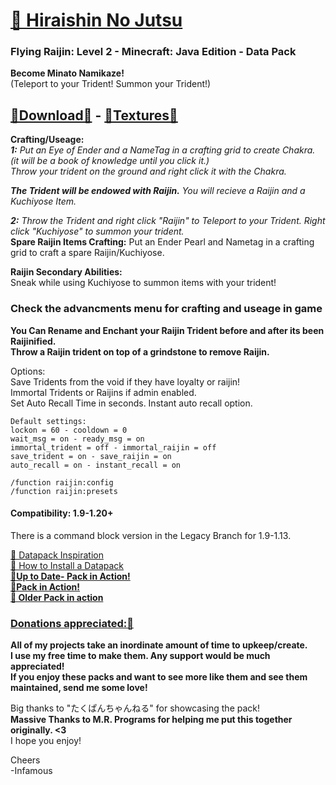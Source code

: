# [🎥 Hiraishin No Jutsu](https://youtu.be/sQXLHzxXQDE)  
### Flying Raijin: Level 2 - Minecraft: Java Edition - Data Pack  

**Become Minato Namikaze!**   
(Teleport to your Trident!  Summon your Trident!)  

## [🔗Download🔗](https://github.com/InfamousMusicify/Flying-Raijin/blob/master/Downloads.md) - [🔗Textures🔗](https://github.com/InfamousMusicify/InHaus-Textures/blob/master/Downloads.md)      

**Crafting/Useage:**   
_**1:** Put an Eye of Ender and a NameTag in a crafting grid to create Chakra. (it will be a book of knowledge until you click it.)  
Throw your trident on the ground and right click it with the Chakra._   

*__The Trident will be endowed with Raijin.__   You will recieve a Raijin and a Kuchiyose Item.*  

_**2:** Throw the Trident and right click "Raijin" to Teleport to your Trident.   Right click "Kuchiyose" to summon your trident._    
**Spare Raijin Items Crafting:** Put an Ender Pearl and Nametag in a crafting grid to craft a spare Raijin/Kuchiyose.    

**Raijin Secondary Abilities:**  
Sneak while using Kuchiyose to summon items with your trident!    

### Check the advancments menu for crafting and useage in game  
__You Can Rename and Enchant your Raijin Trident before and after its been Raijinified.__   
__Throw a Raijin trident on top of a grindstone to remove Raijin.__   

Options:    
Save Tridents from the void if they have loyalty or raijin!  
Immortal Tridents or Raijins if admin enabled.  
Set Auto Recall Time in seconds.  Instant auto recall option.  

  
~~~
Default settings:
lockon = 60 - cooldown = 0
wait_msg = on - ready_msg = on
immortal_trident = off - immortal_raijin = off
save_trident = on - save_raijin = on
auto_recall = on - instant_recall = on
~~~
~~~
/function raijin:config
/function raijin:presets
~~~
#### Compatibility: 1.9-1.20+  

There is a command block version in the Legacy Branch for 1.9-1.13.

[🔗 Datapack Inspiration](https://youtu.be/Fd_vSRkGlv8)  
[🔗 How to Install a Datapack](https://www.planetminecraft.com/blog/how-to-download-and-install-minecraft-data-packs/)  
**[🔗Up to Date- Pack in Action!](https://youtu.be/U7rVIvqq9fs)  
[🔗Pack in Action!](https://youtu.be/sQXLHzxXQDE)  
[🔗 Older Pack in action](https://youtu.be/dOuJNRJvqmY)**  

### [Donations appreciated:🔗](https://www.patreon.com/InfamousMusicify)   
__All of my projects take an inordinate amount of time to upkeep/create.  
I use my free time to make them. Any support would be much appreciated!  
If you enjoy these packs and want to see more like them and see them maintained, send me some love!__    

Big thanks to "たくぱんちゃんねる" for showcasing the pack!  
**Massive Thanks to M.R. Programs for helping me put this together originally. <3**  
I hope you enjoy!  

Cheers  
-Infamous
